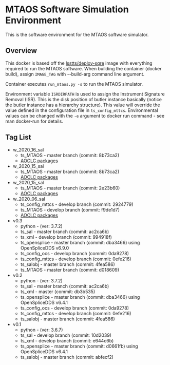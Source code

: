 # MTAOS Software Simulation Environment

This is the software environment for the MTAOS software simulator.

## Overview

This docker is based off the [lsstts/deploy-sqre](https://hub.docker.com/repository/docker/lsstts/deploy-sqre) image with everything required to run the MTAOS software. When building the container (docker build), assign `IMAGE_TAG` with --build-arg command line argument.

Container executes `run_mtaos.py -s` to run the MTAOS simulator.

Environment variable `ISRDIRPATH` is used to assign the Instrument Signature Removal (ISR). This is the disk position of butler instance basically (notice the butler instance has a hierarchy structure). This value will override the value defined in the configuration file in `ts_config_mttcs`. Environmental values can be changed with the `-e` argument to docker run command - see man docker-run for details.

## Tag List

- w_2020_16_sal
  - ts_MTAOS - master branch (commit: 8b73ca2)
  - [AOCLC packages](https://hub.docker.com/repository/docker/lsstts/aos_aoclc)
- w_2020_15_sal
  - ts_MTAOS - master branch (commit: 8b73ca2)
  - [AOCLC packages](https://hub.docker.com/repository/docker/lsstts/aos_aoclc)
- w_2020_15_sal
  - ts_MTAOS - master branch (commit: 2e23b60)
  - [AOCLC packages](https://hub.docker.com/repository/docker/lsstts/aos_aoclc)
- w_2020_06_sal
  - ts_config_mttcs - develop branch (commit: 2924779)
  - ts_MTAOS - develop branch (commit: f9de1d7)
  - [AOCLC packages](https://hub.docker.com/repository/docker/lsstts/aos_aoclc)
- v0.3
  - python - (ver: 3.7.2)
  - ts_sal - master branch (commit: ac2ca6b)
  - ts_xml - develop branch (commit: 994918f)
  - ts_opensplice - master branch (commit: dba3466) using OpenSpliceDDS v6.9.0
  - ts_config_ocs - develop branch (commit: 0da9278)
  - ts_config_mttcs - develop branch (commit: 0efe216)
  - ts_salobj - master branch (commit: 4fea586)
  - ts_MTAOS - master branch (commit: d018609)
- v0.2
  - python - (ver: 3.7.2)
  - ts_sal - master branch (commit: ac2ca6b)
  - ts_xml - master (commit: db3b535)
  - ts_opensplice - master branch (commit: dba3466) using OpenSpliceDDS v6.4.1
  - ts_config_ocs - develop branch (commit: 0da9278)
  - ts_config_mttcs - develop branch (commit: 0efe216)
  - ts_salobj - master branch (commit: 4fea586)
- v0.1
  - python - (ver: 3.6.7)
  - ts_sal - develop branch (commit: 10d2039)
  - ts_xml - develop branch (commit: e644c6b)
  - ts_opensplice - master branch (commit: d0661fb) using OpenSpliceDDS v6.4.1
  - ts_salobj - master branch (commit: abfecf2)
